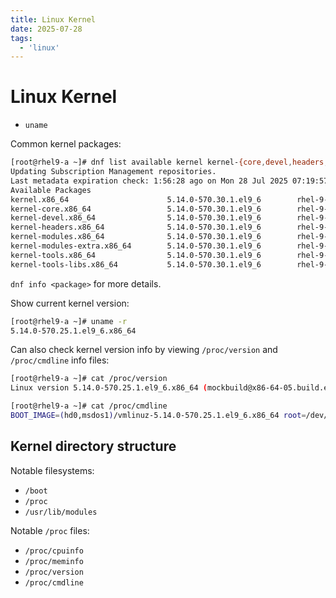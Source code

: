 ```yaml
---
title: Linux Kernel
date: 2025-07-28
tags:
  - 'linux'
---
```


# Linux Kernel

* `uname`

Common kernel packages:

```bash
[root@rhel9-a ~]# dnf list available kernel kernel-{core,devel,headers,modules,modules-extra,tools,tools-libs}
Updating Subscription Management repositories.
Last metadata expiration check: 1:56:28 ago on Mon 28 Jul 2025 07:19:57 PM UTC.
Available Packages
kernel.x86_64                      5.14.0-570.30.1.el9_6        rhel-9-for-x86_64-baseos-rpms   
kernel-core.x86_64                 5.14.0-570.30.1.el9_6        rhel-9-for-x86_64-baseos-rpms   
kernel-devel.x86_64                5.14.0-570.30.1.el9_6        rhel-9-for-x86_64-appstream-rpms
kernel-headers.x86_64              5.14.0-570.30.1.el9_6        rhel-9-for-x86_64-appstream-rpms
kernel-modules.x86_64              5.14.0-570.30.1.el9_6        rhel-9-for-x86_64-baseos-rpms   
kernel-modules-extra.x86_64        5.14.0-570.30.1.el9_6        rhel-9-for-x86_64-baseos-rpms   
kernel-tools.x86_64                5.14.0-570.30.1.el9_6        rhel-9-for-x86_64-baseos-rpms   
kernel-tools-libs.x86_64           5.14.0-570.30.1.el9_6        rhel-9-for-x86_64-baseos-rpms
```

`dnf info <package>` for more details.

Show current kernel version:

```bash
[root@rhel9-a ~]# uname -r
5.14.0-570.25.1.el9_6.x86_64
```

Can also check kernel version info by viewing `/proc/version` and `/proc/cmdline` info files:

```bash
[root@rhel9-a ~]# cat /proc/version
Linux version 5.14.0-570.25.1.el9_6.x86_64 (mockbuild@x86-64-05.build.eng.rdu2.redhat.com) (gcc (GCC) 11.5.0 20240719 (Red Hat 11.5.0-5), GNU ld version 2.35.2-63.el9) #1 SMP PREEMPT_DYNAMIC Sat Jun 28 13:03:53 EDT 2025
```

```bash
[root@rhel9-a ~]# cat /proc/cmdline
BOOT_IMAGE=(hd0,msdos1)/vmlinuz-5.14.0-570.25.1.el9_6.x86_64 root=/dev/mapper/rhel_rhel9-root ro biosdevname=0 no_timer_check vga=792 nomodeset text resume=/dev/mapper/rhel_rhel9-swap rd.lvm.lv=rhel_rhel9/root rd.lvm.lv=rhel_rhel9/swap net.ifnames=0 crashkernel=1G-4G:192M,4G-64G:256M,64G-:512M
```

## Kernel directory structure

Notable filesystems:

* `/boot`
* `/proc`
*  `/usr/lib/modules`

Notable `/proc` files:

* `/proc/cpuinfo`
* `/proc/meminfo`
* `/proc/version`
* `/proc/cmdline`


